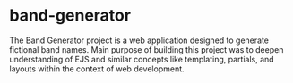 # band-generator
The Band Generator project is a web application designed to generate fictional band names. Main purpose of building this project was to deepen understanding of EJS and similar concepts like templating, partials, and layouts within the context of web development.
